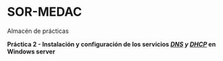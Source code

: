 # SOR-MEDAC
Almacén de prácticas

<strong><p>Práctica 2 - Instalación y configuración de los servicios <em><u>DNS</u> y <u>DHCP</u></em> en Windows server</p></strong>
